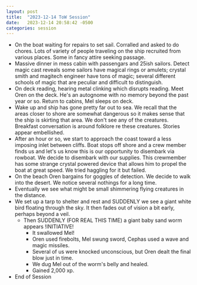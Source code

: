 ```yaml
---
layout: post
title:  "2023-12-14 ToW Session"
date:   2023-12-14 20:58:42 -0500
categories: session
---
```


- On the boat waiting for repairs to set sail. Corralled and asked to do chores. Lots of variety of people traveling on the ship recruited from various places. Some in fancy attire seeking passage. 
- Massive dinner in mess cabin with passengars and 25ish sailors. Detect magic cast reveals some sailors have magical rings or amulets; crystal smith and magitech engineer have tons of magic; several different schools of magic that are peculiar and difficult to distinguish.
- On deck reading, hearing metal clinking which disrupts reading. Meet Oren on the deck. He's an autognome with no memory beyond the past year or so. Return to cabins, Mel sleeps on deck. 
- Wake up and ship has gone pretty far out to sea. We recall that the areas closer to shore are somewhat dangerous so it makes sense that the ship is skirting that area. We don't see any of the creatures. Breakfast conversation is around folklore re these creatures. Stories appear embellished. 
- After an hour or so, we start to approach the coast toward a less imposing inlet between cliffs. Boat stops off shore and a crew member finds us and let's us know this is our opportunity to disembark via rowboat. We decide to disembark with our supplies. This crewmember has some strange crystal powered device that allows him to propel the boat at great speed. We tried haggling for it but failed.
- On the beach Oren bargains for goggles of detection. We decide to walk into the desert. We notice several nothings for a long time.
- Eventually we see what might be small shimmering flying creatures in the distance. 
- We set up a tarp to shelter and rest and SUDDENLY we see a giant white bird floating through the sky. It then fades out of vision a bit early, perhaps beyond a veil.
    - Then SUDDENLY (FOR REAL THIS TIME) a giant baby sand worm appears !INITIATIVE!
        - It swallowed Mel!
        - Oren used firebolts, Mel swung sword, Cephas used a wave and magic missiles.
        - Several of us were knocked unconscious, but Oren dealt the final blow just in time.
        - We dug Mel out of the worm's belly and healed. 
        - Gained 2,000 xp.
- End of Session